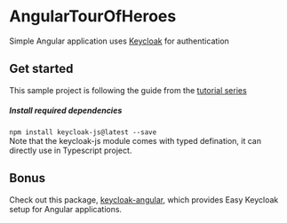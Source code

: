 # AngularTourOfHeroes
Simple Angular application uses [Keycloak](https://www.keycloak.org/index.html) for authentication

## Get started
This sample project is following the guide from the [tutorial series](https://symbiotics.co.za/integrating-keycloak-with-an-angular-4-web-application-part-5/)

##### Install required dependencies
`npm install keycloak-js@latest --save` <br>
Note that the keycloak-js module comes with typed defination, it can directly use in Typescript project. 

## Bonus
Check out this package, [keycloak-angular](https://www.npmjs.com/package/keycloak-angular), which provides Easy Keycloak setup for Angular applications.
